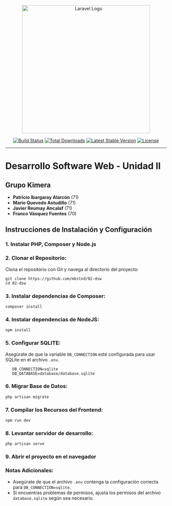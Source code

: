 <p align="center"><a href="https://laravel.com" target="_blank"><img src="https://raw.githubusercontent.com/laravel/art/master/logo-lockup/5%20SVG/2%20CMYK/1%20Full%20Color/laravel-logolockup-cmyk-red.svg" width="400" alt="Laravel Logo"></a></p>

<p align="center">
<a href="https://github.com/laravel/framework/actions"><img src="https://github.com/laravel/framework/workflows/tests/badge.svg" alt="Build Status"></a>
<a href="https://packagist.org/packages/laravel/framework"><img src="https://img.shields.io/packagist/dt/laravel/framework" alt="Total Downloads"></a>
<a href="https://packagist.org/packages/laravel/framework"><img src="https://img.shields.io/packagist/v/laravel/framework" alt="Latest Stable Version"></a>
<a href="https://packagist.org/packages/laravel/framework"><img src="https://img.shields.io/packagist/l/laravel/framework" alt="License"></a>
</p>
<hr>


# Desarrollo Software Web - Unidad II

## Grupo Kimera

- **Patricio Ibargaray Alarcón** (71)
- **Mario Quevedo Astudillo** (71)
- **Javier Reumay Ancalaf** (71)
- **Franco Vásquez Fuentes** (70)

## Instrucciones de Instalación y Configuración

### 1. Instalar PHP, Composer y Node.js

### 2. Clonar el Repositorio:
Clona el repositorio con Git y navega al directorio del proyecto:

~~~
git clone https://github.com/mbstnd/02-dsw
cd 02-dsw
~~~

### 3. Instalar dependencias de Composer:
~~~
composer install
~~~

### 4. Instalar dependencias de NodeJS:
~~~
npm install
~~~

### 5. Configurar SQLITE:
Asegúrate de que la variable `DB_CONNECTION` esté configurada para usar SQLite en el archivo `.env`.

~~~
   DB_CONNECTION=sqlite
   DB_DATABASE=database/database.sqlite
~~~

### 6. Migrar Base de Datos:
~~~
php artisan migrate
~~~

### 7. Compilar los Recursos del Frontend:
~~~
npm run dev
~~~

### 8. Levantar servidor de desarrollo:
~~~
php artisan serve
~~~

### 9. Abrir el proyecto en el navegador


### Notas Adicionales:
- Asegúrate de que el archivo `.env` contenga la configuración correcta para `DB_CONNECTION=sqlite`.
- Si encuentras problemas de permisos, ajusta los permisos del archivo `database.sqlite` según sea necesario.
